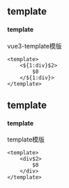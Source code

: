 ## template
#### template
vue3-template模版
```
<template>
	<${1:div}$2>
		$0
	</${1:div}>
</template>
```

## template
#### template
template模版
```vue
<template>
	<div$2>
		$0
	</div>
</template>
```